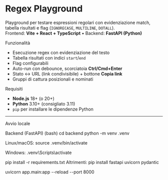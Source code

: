 # Regex Playground

Playground per testare espressioni regolari con evidenziazione match, tabella risultati e flag (`IGNORECASE`, `MULTILINE`, `DOTALL`).  
Frontend: **Vite + React + TypeScript** • Backend: **FastAPI (Python)**

Funzionalità
- Esecuzione regex con evidenziazione del testo
- Tabella risultati con indici `start`/`end`
- Flag configurabili
- Auto-run con debounce, scorciatoia **Ctrl/Cmd+Enter**
- Stato ↔ URL (link condivisibile) + bottone **Copia link**
- Gruppi di cattura posizionali e nominati


Requisiti
- **Node.js** 18+ (o 20+)
- **Python** 3.10+ (consigliato 3.11)
- `pip` per installare le dipendenze Python

---

Avvio locale

Backend (FastAPI)
(bash)
cd backend
python -m venv .venv

Linux/macOS:
source .venv/bin/activate

Windows:
.venv\Scripts\activate


pip install -r requirements.txt
Altrimenti:
pip install fastapi uvicorn pydantic



uvicorn app.main:app --reload --port 8000

